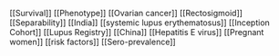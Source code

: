 [[Survival]]
[[Phenotype]]
[[Ovarian cancer]]
[[Rectosigmoid]]
[[Separability]]
[[India]]
[[systemic lupus erythematosus]]
[[Inception Cohort]]
[[Lupus Registry]]
[[China]]
[[Hepatitis E virus]]
[[Pregnant women]]
[[risk factors]]
[[Sero-prevalence]]
